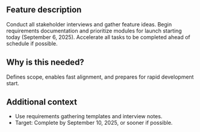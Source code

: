 ## Feature description
Conduct all stakeholder interviews and gather feature ideas. Begin requirements documentation and prioritize modules for launch starting today (September 6, 2025). Accelerate all tasks to be completed ahead of schedule if possible.

## Why is this needed?
Defines scope, enables fast alignment, and prepares for rapid development start.

## Additional context
- Use requirements gathering templates and interview notes.
- Target: Complete by September 10, 2025, or sooner if possible.